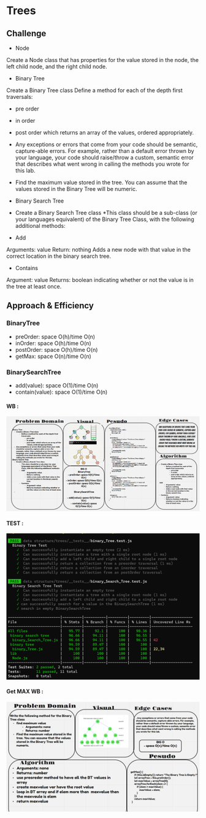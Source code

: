 #  Trees


## Challenge

- Node

Create a Node class that has properties for the value stored in the node, the left child node, and the right child node.
- Binary Tree

Create a Binary Tree class
Define a method for each of the depth first traversals:

* pre order
* in order
* post order which returns an array of the values, ordered appropriately.
* Any exceptions or errors that come from your code should be semantic, capture-able errors. For example, rather than a default error thrown by your language, your code should raise/throw a custom, semantic error that describes what went wrong in calling the methods you wrote for this lab.

* Find the maximum value stored in the tree. You can assume that the values stored in the Binary Tree will be numeric.

- Binary Search Tree

* Create a Binary Search Tree class
*This class should be a sub-class (or your languages equivalent) of the Binary Tree Class, with the following additional methods:

* Add

Arguments: value
Return: nothing
Adds a new node with that value in the correct location in the binary search tree.

* Contains

Argument: value
Returns: boolean indicating whether or not the value is in the tree at least once.


## Approach & Efficiency
### BinaryTree

- preOrder: space O(h)/time O(n)
- inOrder: space O(h)/time O(n)
- postOrder: space O(h)/time O(n)
- getMax: space O(n)/time O(n)


### BinarySearchTree

- add(value): space O(1)/time O(n)
- contain(value): space O(1)/time O(n)


#### WB :

![TEST](./BTWB.png)

#### TEST : 


![TEST](./BTtest.png)

#### Get MAX WB :

![TEST](./BTmax.png)

